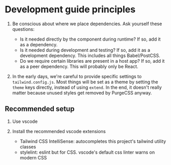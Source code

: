 # Development guide principles

1. Be conscious about where we place dependencies. Ask yourself these questions:

   - Is it needed directly by the component during runtime? If so, add it as a
     dependency.
   - Is it needed during development and testing? If so, add it as a development
     dependency. This includes all things Babel/PostCSS.
   - Do we require certain libraries are present in a host app? If so, add it as a peer
     dependency. This will probably only be React.

2. In the early days, we're careful to provide specific settings to `tailwind.config.js`.
   Most things will be set as a theme by setting the `theme` keys directly, instead of
   using `extend`. In the end, it doesn't really matter because unused styles get removed
   by PurgeCSS anyway.

## Recommended setup

1. Use vscode

2. Install the recommended vscode extensions

   - Tailwind CSS IntelliSense: autocompletes this project's tailwind utility classes
   - stylelint: eslint but for CSS. vscode's default css linter warns on modern CSS
